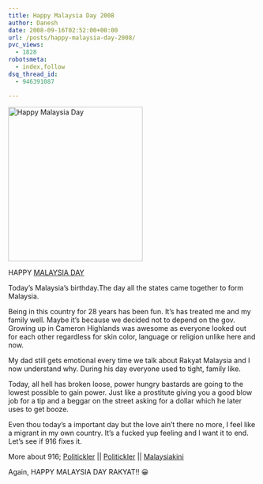 ```yaml
---
title: Happy Malaysia Day 2008
author: Danesh
date: 2008-09-16T02:52:00+00:00
url: /posts/happy-malaysia-day-2008/
pvc_views:
  - 1828
robotsmeta:
  - index,follow
dsq_thread_id:
  - 946391087

---
```

[<img loading="lazy" src="http://farm4.static.flickr.com/3190/2860931523_9e1852f58b_o.jpg" alt="Happy Malaysia Day" width="272" height="313" />][1]

HAPPY [MALAYSIA DAY][2]

Today&#8217;s Malaysia&#8217;s birthday.The day all the states came together to form Malaysia.

Being in this country for 28 years has been fun. It&#8217;s has treated me and my family well. Maybe it&#8217;s because we decided not to depend on the gov. Growing up in Cameron Highlands was awesome as everyone looked out for each other regardless for skin color, language or religion unlike here and now.

My dad still gets emotional every time we talk about Rakyat Malaysia and I now understand why. During his day everyone used to tight, family like.

Today, all hell has broken loose, power hungry bastards are going to the lowest possible to gain power. Just like a prostitute giving you a good blow job for a tip and a beggar on the street asking for a dollar which he later uses to get booze.

Even thou today&#8217;s a important day but the love ain&#8217;t there no more, I feel like a migrant in my own country. It&#8217;s a fucked yup feeling and I want it to end. Let&#8217;s see if 916 fixes it.

More about 916; [Politickler][3] || [Politickler][4] || [Malaysiakini][5]

Again, HAPPY MALAYSIA DAY RAKYAT!! 😀

 [1]: http://www.flickr.com/photos/dannyportal/2860931523/ "Happy Malaysia Day by Danesh Manoharan, on Flickr"
 [2]: http://en.wikipedia.org/wiki/Malaysia_Day
 [3]: http://politickler.com/posts/pakatan-are-ready-2/
 [4]: http://politickler.com/posts/september-16-2008-gathering/
 [5]: http://www1.malaysiakini.com/news/89776
